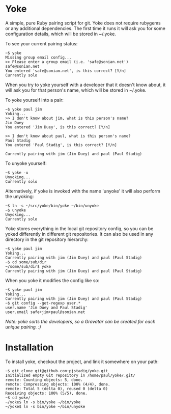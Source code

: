Yoke
===

A simple, pure Ruby pairing script for git.  Yoke does not require rubygems or
any additional dependencies.  The first time it runs it will ask you for some
configuration details, which will be stored in ~/.yoke.

To see your current pairing status:

    ~$ yoke
    Missing group email config...
    >> Please enter a group email (i.e. 'safe@sonian.net')
    safe@sonian.net
    You entered 'safe@sonian.net', is this correct? [Y/n] 
    Currently solo

When you try to yoke yourself with a developer that it doesn't know about, it
will ask you for that person's name, which will be stored in ~/.yoke.

To yoke yourself into a pair:

    ~$ yoke paul jim
    Yoking...
    >> I don't know about jim, what is this person's name? 
    Jim Duey
    You entered 'Jim Duey', is this correct? [Y/n] 

    >> I don't know about paul, what is this person's name? 
    Paul Stadig
    You entered 'Paul Stadig', is this correct? [Y/n] 

    Currently pairing with jim (Jim Duey) and paul (Paul Stadig)

To unyoke yourself:

    ~$ yoke -u
    Unyoking...
    Currently solo

Alternatively, if yoke is invoked with the name 'unyoke' it will also perform
the unyoking:

    ~$ ln -s ~/src/yoke/bin/yoke ~/bin/unyoke
    ~$ unyoke
    Unyoking...
    Currently solo

Yoke stores everything in the local git repository config, so you can be yoked
differently in different git repositories.  It can also be used in any directory
in the git repository hierarchy:

    ~$ yoke paul jim
    Yoking...
    Currently pairing with jim (Jim Duey) and paul (Paul Stadig)
    ~$ cd some/sub/dir
    ~/some/sub/dir$ yoke
    Currently pairing with jim (Jim Duey) and paul (Paul Stadig)

When you yoke it modifies the config like so:

    ~$ yoke paul jim
    Yoking...
    Currently pairing with jim (Jim Duey) and paul (Paul Stadig)
    ~$ git config --get-regexp user.*
    user.name 'Jim Duey and Paul Stadig'
    user.email safe+jim+paul@sonian.net

_Note: yoke sorts the developers, so a Gravatar can be created for each unique
pairing.  :)_

Installation
===

To install yoke, checkout the project, and link it somewhere on your path:

    ~$ git clone git@github.com:pjstadig/yoke.git
    Initialized empty Git repository in /home/paul/yoke/.git/
    remote: Counting objects: 5, done.
    remote: Compressing objects: 100% (4/4), done.
    remote: Total 5 (delta 0), reused 0 (delta 0)
    Receiving objects: 100% (5/5), done.
    ~$ cd yoke/
    ~/yoke$ ln -s bin/yoke ~/bin/yoke
    ~/yoke$ ln -s bin/yoke ~/bin/unyoke
